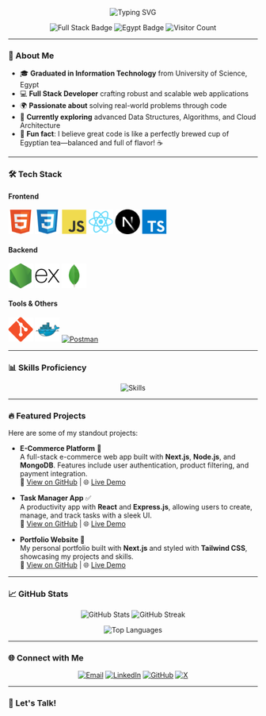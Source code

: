 <!-- Header with Animated Typing Effect -->
<p align="center">
  <img src="https://readme-typing-svg.herokuapp.com?font=Fira+Code&size=32&pause=1000&color=00C4B4&vCenter=true&width=600&lines=Hi+👋,+I'm+Mamdouh!;Full+Stack+Developer+from+Egypt+🇪🇬;Building+Scalable+Web+Apps+with+Passion" alt="Typing SVG" />
</p>

<p align="center">
  <img src="https://img.shields.io/badge/Full%20Stack%20Developer-00C4B4?style=for-the-badge&logo=codeigniter" alt="Full Stack Badge"/>
  <img src="https://img.shields.io/badge/Based%20in-Egypt%20🇪🇬-FF5733?style=for-the-badge" alt="Egypt Badge"/>
  <img src="[https://profile-counter.glitch.me/mamdoh/count.svg](https://www2.0zz0.com/2025/07/14/07/475636567.jpg)" alt="Visitor Count"/>
</p>

---

### 🚀 About Me

- 🎓 **Graduated in Information Technology** from University of Science, Egypt
- 💻 **Full Stack Developer** crafting robust and scalable web applications
- 🌍 **Passionate about** solving real-world problems through code
- 🧠 **Currently exploring** advanced Data Structures, Algorithms, and Cloud Architecture
- 🎯 **Fun fact**: I believe great code is like a perfectly brewed cup of Egyptian tea—balanced and full of flavor! ☕

---

### 🛠️ Tech Stack

#### Frontend
<p align="left">
  <a href="https://www.w3.org/html/" target="_blank"><img src="https://raw.githubusercontent.com/devicons/devicon/master/icons/html5/html5-original.svg" alt="HTML5" width="50" height="50"/></a>
  <a href="https://www.w3schools.com/css/" target="_blank"><img src="https://raw.githubusercontent.com/devicons/devicon/master/icons/css3/css3-original.svg" alt="CSS3" width="50" height="50"/></a>
  <a href="https://developer.mozilla.org/docs/Web/JavaScript" target="_blank"><img src="https://raw.githubusercontent.com/devicons/devicon/master/icons/javascript/javascript-original.svg" alt="JavaScript" width="50" height="50"/></a>
  <a href="https://reactjs.org/" target="_blank"><img src="https://raw.githubusercontent.com/devicons/devicon/master/icons/react/react-original.svg" alt="React" width="50" height="50"/></a>
  <a href="https://nextjs.org/" target="_blank"><img src="https://raw.githubusercontent.com/devicons/devicon/master/icons/nextjs/nextjs-original.svg" alt="Next.js" width="50" height="50"/></a>
  <a href="https://www.typescriptlang.org/" target="_blank"><img src="https://raw.githubusercontent.com/devicons/devicon/master/icons/typescript/typescript-original.svg" alt="TypeScript" width="50" height="50"/></a>
</p>

#### Backend
<p align="left">
  <a href="https://nodejs.org/" target="_blank"><img src="https://raw.githubusercontent.com/devicons/devicon/master/icons/nodejs/nodejs-original.svg" alt="Node.js" width="50" height="50"/></a>
  <a href="https://expressjs.com/" target="_blank"><img src="https://raw.githubusercontent.com/devicons/devicon/master/icons/express/express-original.svg" alt="Express.js" width="50" height="50"/></a>
  <a href="https://www.mongodb.com/" target="_blank"><img src="https://raw.githubusercontent.com/devicons/devicon/master/icons/mongodb/mongodb-original.svg" alt="MongoDB" width="50" height="50"/></a>
</p>

#### Tools & Others
<p align="left">
  <a href="https://git-scm.com/" target="_blank"><img src="https://raw.githubusercontent.com/devicons/devicon/master/icons/git/git-original.svg" alt="Git" width="50" height="50"/></a>
  <a href="https://www.docker.com/" target="_blank"><img src="https://raw.githubusercontent.com/devicons/devicon/master/icons/docker/docker-original.svg" alt="Docker" width="50" height="50"/></a>
  <a href="https://www.postman.com/" target="_blank"><img src="https://www.vectorlogo.zone/logos/getpostman/getpostman-icon.svg" alt="Postman" width="50" height="50"/></a>
</p>

---

### 📊 Skills Proficiency

<p align="center">
  <img src="https://skillicons.dev/icons?i=html,css,js,react,nextjs,ts,nodejs,express,mongodb,git,docker&perline=6" alt="Skills" />
</p>

---

### 🔥 Featured Projects

Here are some of my standout projects:

- **E-Commerce Platform** 🛒  
  A full-stack e-commerce web app built with **Next.js**, **Node.js**, and **MongoDB**. Features include user authentication, product filtering, and payment integration.  
  🔗 [View on GitHub](https://github.com/mamdoh/ecommerce-app) | 🌐 [Live Demo](#)

- **Task Manager App** ✅  
  A productivity app with **React** and **Express.js**, allowing users to create, manage, and track tasks with a sleek UI.  
  🔗 [View on GitHub](https://github.com/mamdoh/task-manager) | 🌐 [Live Demo](#)

- **Portfolio Website** 🌟  
  My personal portfolio built with **Next.js** and styled with **Tailwind CSS**, showcasing my projects and skills.  
  🔗 [View on GitHub](https://github.com/mamdoh/portfolio) | 🌐 [Live Demo](#)

---

### 📈 GitHub Stats

<p align="center">
  <img src="https://github-readme-stats.vercel.app/api?username=mamdoh&show_icons=true&theme=dracula&hide_border=true" alt="GitHub Stats" width="400"/>
  <img src="https://github-readme-streak-stats.herokuapp.com/?user=mamdoh&theme=dracula&hide_border=true" alt="GitHub Streak" width="400"/>
</p>

<p align="center">
  <img src="https://github-readme-stats.vercel.app/api/top-langs/?username=mamdoh&layout=compact&theme=dracula&hide_border=true" alt="Top Languages" />
</p>

---

### 🌐 Connect with Me

<p align="center">
  <a href="mailto:your.email@example.com" target="_blank"><img src="https://img.shields.io/badge/Email-D14836?style=for-the-badge&logo=gmail&logoColor=white" alt="Email"/></a>
  <a href="https://www.linkedin.com/in/your-linkedin" target="_blank"><img src="https://img.shields.io/badge/LinkedIn-0A66C2?style=for-the-badge&logo=linkedin&logoColor=white" alt="LinkedIn"/></a>
  <a href="https://github.com/mamdoh" target="_blank"><img src="https://img.shields.io/badge/GitHub-181717?style=for-the-badge&logo=github&logoColor=white" alt="GitHub"/></a>
  <a href="https://x.com/your-username" target="_blank"><img src="https://img.shields.io/badge/X-1DA1F2?style=for-the-badge&logo=x&logoColor=white" alt="X"/></a>
</p>

---

### 💬 Let's Talk!

